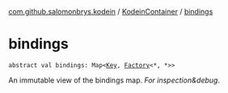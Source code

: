 [com.github.salomonbrys.kodein](../index.md) / [KodeinContainer](index.md) / [bindings](.)

# bindings

`abstract val bindings: Map<`[`Key`](../-kodein/-key/index.md)`, `[`Factory`](../-factory/index.md)`<*, *>>`

An immutable view of the bindings map. *For inspection&amp;debug*.

